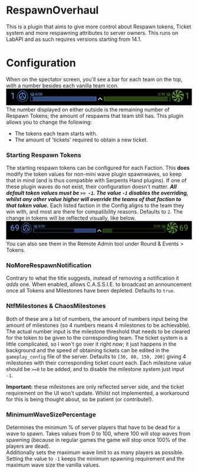 # RespawnOverhaul
This is a plugin that aims to give more control about Respawn tokens, Ticket system and more respawning attributes to server owners.
This runs on LabAPI and as such requires versions starting from 14.1.

# Configuration
When on the spectator screen, you'll see a bar for each team on the top, with a number besides each vanilla team icon.
![respawn-screen](./readme-files/respawn-screen.png)
The number displayed on either outside is the remaining number of Respawn Tokens; the amount of respawns that team still has. This plugin allows you to change the following: <BR>
- The tokens each team starts with.
- The amount of 'tickets' required to obtain a new ticket.


### Starting Respawn Tokens
The starting respawn tokens can be configured for each Faction. This **does** modify the token values for non-mini wave plugin spawnwaves, so keep that in mind (and is thus compatible with Serpents Hand plugins).
If one of these plugin waves do not exist, their configuration doesn't matter.
***All default token values must be `>= -1`. The value `-1` disables the overriding, whilst any other value higher will override the teams of that faction to that token value.***
Each listed faction in the Config aligns to the team they win with, and most are there for compatibility reasons. Defaults to `2`.
The change in tokens will be reflected visually, like below.
![changed-tokens](./readme-files/changed-tokens.png)
You can also see them in the Remote Admin tool under Round & Events > Tokens.

### NoMoreRespawnNotification
Contrary to what the title suggests, instead of removing a notification it *adds* one.
When enabled, allows C.A.S.S.I.E. to broadcast an announcement once all Tokens and Milestones have been depleted. Defaults to `true`.

### NtfMilestones & ChaosMilestones
Both of these are a list of numbers, the amount of numbers input being the amount of milestones (so 4 numbers means 4 milestones to be achievable). The actual number input is the milestone threshold that needs to be cleared for the token to be given to the corresponding team. The ticket system is a little complicated, so I won't go over it right now; it just happens in the background and the speed of obtaining tickets can be edited in the `gameplay_config` file of the server.
Defaults to `[30, 80, 150, 200]` giving 4 milestones with their corresponding ticket count each.
Each milestone value should be `>=0` to be added, and to disable the milestone system just input `-1`.

**Important:** these milestones are only reflected server side, and the ticket requirement on the UI won't update. Whilst not implemented, a workaround for this is being thought about, so be patient (or contribute!).

### MinimumWaveSizePercentage
Determines the minimum % of server players that have to be dead for a wave to spawn. Takes values from 0 to 100, where 100 will stop waves from spawning (because in regular games the game will stop once 100% of the players are dead). <BR>
Additionally sets the maximum wave limit to as many players as possible. <BR>
Setting the value to `-1` keeps the minimum spawning requirement and the maximum wave size the vanilla values.

